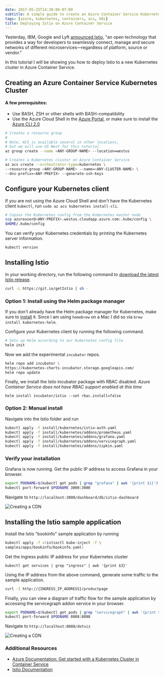 ```yaml
---
date: 2017-05-25T14:38:08-07:00
subtitle: A simple guide to create an Azure Container Service Kubernetes cluster and deploying Istio to it.
tags: [azure, kubernetes, containers, acs, k8s]
title: Deploying Istio on Azure Container Service
---
```

Yesterday, IBM, Google and Lyft [announced Istio](https://developer.ibm.com/dwblog/2017/istio/), "an open technology that provides a way for developers to seamlessly connect, manage and secure networks of different microservices—regardless of platform, source or vendor." 
<!--more-->
In this tutorial I will be showing you how to deploy Istio to a new Kubernetes cluster in Azure Container Service.

## Creating an Azure Container Service Kubernetes Cluster

#### A few prerequisites:

- Use BASH, ZSH or other shells with BASH-compatibility
- Use the Azure Cloud Shell in the [Azure Portal](https://portal.azure.com), or make sure to install the [Azure CLI 2.0](https://docs.microsoft.com/en-us/cli/azure/install-azure-cli)


```bash
# Creates a resource group
#
# Note, ACS is available several in other locations,
# but we will use US West for this tutorial.
az group create --name <ANY-GROUP-NAME> --location=westus
```

```bash
# Creates a Kubernetes cluster on Azure Container Service
az acs create --orchestrator-type=kubernetes \
--resource-group <ANY-GROUP-NAME> --name=<ANY-CLUSTER-NAME> \
--dns-prefix=<ANY-PREFIX> --generate-ssh-keys
```

## Configure your Kubernetes client

If you are not using the Azure Cloud Shell and don't have the Kubernetes client `kubectl`, run `sudo az acs kubernetes install-cli`.

```bash
# Copies the Kubernetes config from the Kubernetes master node
scp azureuser@<ANY-PREFIX>.westus.cloudapp.azure.com:.kube/config \
$HOME/.kube/config
```

You can verify your Kubernetes credentials by printing the Kubernetes server information.

```bash
kubectl version
```

## Installing Istio

In your working directory, run the following command to [download the latest Istio release](https://github.com/istio/istio/releases).

```bash
curl -L https://git.io/getIstio | sh -
```


### Option 1: Install using the Helm package manager

If you don't already have the Helm package manager for Kubernetes, make sure to [install](https://docs.helm.sh/using-helm/#install-helm) it. Since I am using `homebrew` on a Mac I did so via `brew install kubernetes-helm`.

Configure your Kubernetes client by running the following command.
```bash
# Sets up Helm according to our Kubernetes config file
helm init
```

Now we add the experimental `incubator` repos.
```bash
helm repo add incubator \
https://kubernetes-charts-incubator.storage.googleapis.com/
helm repo update
```

Finally, we install the *Istio* incubator package with RBAC disabled. *Azure Container Service does not have RBAC support enabled at this time*

```
helm install incubator/istio --set rbac.install=false
```

### Option 2: Manual install

Navigate into the Istio folder and run

```bash
kubectl apply -f install/kubernetes/istio-auth.yaml
kubectl apply -f install/kubernetes/addons/prometheus.yaml
kubectl apply -f install/kubernetes/addons/grafana.yaml
kubectl apply -f install/kubernetes/addons/servicegraph.yaml
kubectl apply -f install/kubernetes/addons/zipkin.yaml
```

### Verify your installation

Grafana is now running. Get the public IP address to access Grafana in your browser.

```bash
export PODNAME=$(kubectl get pods | grep "grafana" | awk '{print $1}')
kubectl port-forward $PODNAME 3000:3000
```

Navigate to `http://localhost:3000/dashboard/db/istio-dashboard`

![Creating a CDN](/img/deploying-istio/grafana.png)

## Installing the Istio sample application

Install the Istio "bookinfo" sample application by running

```bash
kubectl apply -f <(istioctl kube-inject -f \
samples/apps/bookinfo/bookinfo.yaml)
```

Get the ingress public IP address for your Kubernetes cluster
```
kubectl get services | grep "ingress" | awk '{print $3}'
```

Using the IP address from the above command, generate some traffic to the sample application.
```bash
curl -I http://{INGRESS_IP_ADDRESS}/productpage
```

Finally, you can view a diagram of traffic flow for the sample application by accessing the servicegraph addon service in your browser.

```bash
export PODNAME=$(kubectl get pods | grep "servicegraph" | awk '{print $1}')
kubectl port-forward $PODNAME 8088:8088
```

Navigate to `http://localhost:8088/dotviz`

![Creating a CDN](/img/deploying-istio/servicegraph.png)

### Additional Resources

- [Azure Documentation: Get started with a Kubernetes Cluster in Container Service](https://docs.microsoft.com/en-us/azure/container-service/container-service-kubernetes-walkthrough)
- [Istio Documentation](https://istio.io/docs/)